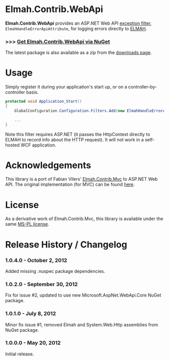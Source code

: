 Elmah.Contrib.WebApi
====================

**Elmah.Contrib.WebApi** provides an ASP.NET Web API [exception filter](http://www.asp.net/web-api/overview/web-api-routing-and-actions/exception-handling), `ElmahHandleErrorApiAttribute`, for logging errors directly to [ELMAH](http://code.google.com/p/elmah/).

### >>> [Get Elmah.Contrib.WebApi via NuGet](https://nuget.org/packages/Elmah.Contrib.WebApi)

The latest package is also available as a zip from the [downloads page](https://github.com/rdingwall/elmah-contrib-webapi/downloads).

# Usage

Simply register it during your application's start up, or on a controller-by-controller basis.

```csharp
protected void Application_Start()
{
    GlobalConfiguration.Configuration.Filters.Add(new ElmahHandleErrorApiAttribute());

    ...
}
```

Note this filter requires ASP.NET (it passes the HttpContext directly to ELMAH to record info about the HTTP request). It will not work in a self-hosted WCF application.

# Acknowledgements

This library is a port of Fabian Vilers' [Elmah.Contrib.Mvc](http://nuget.org/packages/Elmah.Contrib.Mvc) to ASP.NET Web API. The original implementation (for MVC) can be found [here](http://stackoverflow.com/questions/766610/how-to-get-elmah-to-work-with-asp-net-mvc-handleerror-attribute/779961#779961).

# License

As a derivative work of Elmah.Contrib.Mvc, this library is available under the same [MS-PL license](http://www.opensource.org/licenses/ms-pl).

# Release History / Changelog

### 1.0.4.0 - October 2, 2012
Added missing .nuspec package dependencies.

### 1.0.2.0 - September 30, 2012
Fix for issue #2, updated to use new Microsoft.AspNet.WebApi.Core NuGet package.

### 1.0.1.0 - July 8, 2012
Minor fix issue #1, removed Elmah and System.Web.Http assemblies from NuGet package.

### 1.0.0.0 - May 20, 2012
Initial release.